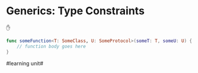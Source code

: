 # Generics: Type Constraints
✋

```swift
func someFunction<T: SomeClass, U: SomeProtocol>(someT: T, someU: U) {
    // function body goes here
}
```


#learning unit#
